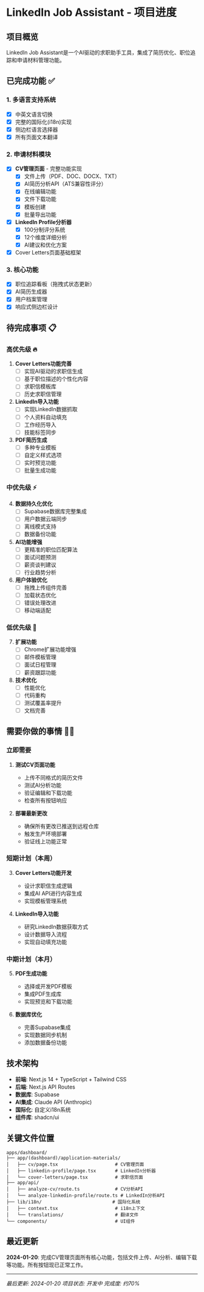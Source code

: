 # LinkedIn Job Assistant - 项目进度

## 项目概览
LinkedIn Job Assistant是一个AI驱动的求职助手工具，集成了简历优化、职位追踪和申请材料管理功能。

## 已完成功能 ✅

### 1. 多语言支持系统
- [x] 中英文语言切换
- [x] 完整的国际化(i18n)实现
- [x] 侧边栏语言选择器
- [x] 所有页面文本翻译

### 2. 申请材料模块
- [x] **CV管理页面** - 完整功能实现
  - [x] 文件上传（PDF、DOC、DOCX、TXT）
  - [x] AI简历分析API（ATS兼容性评分）
  - [x] 在线编辑功能
  - [x] 文件下载功能
  - [x] 模板创建
  - [x] 批量导出功能
- [x] **LinkedIn Profile分析器**
  - [x] 100分制评分系统
  - [x] 12个维度详细分析
  - [x] AI建议和优化方案
- [x] Cover Letters页面基础框架

### 3. 核心功能
- [x] 职位追踪看板（拖拽式状态更新）
- [x] AI简历生成器
- [x] 用户档案管理
- [x] 响应式侧边栏设计

## 待完成事项 📋

### 高优先级 🔥
1. **Cover Letters功能完善**
   - [ ] 实现AI驱动的求职信生成
   - [ ] 基于职位描述的个性化内容
   - [ ] 求职信模板库
   - [ ] 历史求职信管理

2. **LinkedIn导入功能**
   - [ ] 实现LinkedIn数据抓取
   - [ ] 个人资料自动填充
   - [ ] 工作经历导入
   - [ ] 技能标签同步

3. **PDF简历生成**
   - [ ] 多种专业模板
   - [ ] 自定义样式选项
   - [ ] 实时预览功能
   - [ ] 批量生成功能

### 中优先级 ⚡
4. **数据持久化优化**
   - [ ] Supabase数据库完整集成
   - [ ] 用户数据云端同步
   - [ ] 离线模式支持
   - [ ] 数据备份功能

5. **AI功能增强**
   - [ ] 更精准的职位匹配算法
   - [ ] 面试问题预测
   - [ ] 薪资谈判建议
   - [ ] 行业趋势分析

6. **用户体验优化**
   - [ ] 拖拽上传组件完善
   - [ ] 加载状态优化
   - [ ] 错误处理改进
   - [ ] 移动端适配

### 低优先级 📝
7. **扩展功能**
   - [ ] Chrome扩展功能增强
   - [ ] 邮件模板管理
   - [ ] 面试日程管理
   - [ ] 薪资跟踪功能

8. **技术优化**
   - [ ] 性能优化
   - [ ] 代码重构
   - [ ] 测试覆盖率提升
   - [ ] 文档完善

## 需要你做的事情 👨‍💻

### 立即需要
1. **测试CV页面功能**
   - 上传不同格式的简历文件
   - 测试AI分析功能
   - 验证编辑和下载功能
   - 检查所有按钮响应

2. **部署最新更改**
   - 确保所有更改已推送到远程仓库
   - 触发生产环境部署
   - 验证线上功能正常

### 短期计划（本周）
3. **Cover Letters功能开发**
   - 设计求职信生成逻辑
   - 集成AI API进行内容生成
   - 实现模板管理系统

4. **LinkedIn导入功能**
   - 研究LinkedIn数据获取方式
   - 设计数据导入流程
   - 实现自动填充功能

### 中期计划（本月）
5. **PDF生成功能**
   - 选择或开发PDF模板
   - 集成PDF生成库
   - 实现预览和下载功能

6. **数据库优化**
   - 完善Supabase集成
   - 实现数据同步机制
   - 添加数据备份功能

## 技术架构
- **前端**: Next.js 14 + TypeScript + Tailwind CSS
- **后端**: Next.js API Routes
- **数据库**: Supabase
- **AI集成**: Claude API (Anthropic)
- **国际化**: 自定义i18n系统
- **组件库**: shadcn/ui

## 关键文件位置
```
apps/dashboard/
├── app/(dashboard)/application-materials/
│   ├── cv/page.tsx                     # CV管理页面
│   ├── linkedin-profile/page.tsx       # LinkedIn分析器
│   └── cover-letters/page.tsx          # 求职信页面
├── app/api/
│   ├── analyze-cv/route.ts             # CV分析API
│   └── analyze-linkedin-profile/route.ts # LinkedIn分析API
├── lib/i18n/                          # 国际化系统
│   ├── context.tsx                     # i18n上下文
│   └── translations/                   # 翻译文件
└── components/                         # UI组件
```

## 最近更新
**2024-01-20**: 完成CV管理页面所有核心功能，包括文件上传、AI分析、编辑下载等功能。所有按钮现已正常工作。

---

*最后更新: 2024-01-20*
*项目状态: 开发中*
*完成度: 约70%*